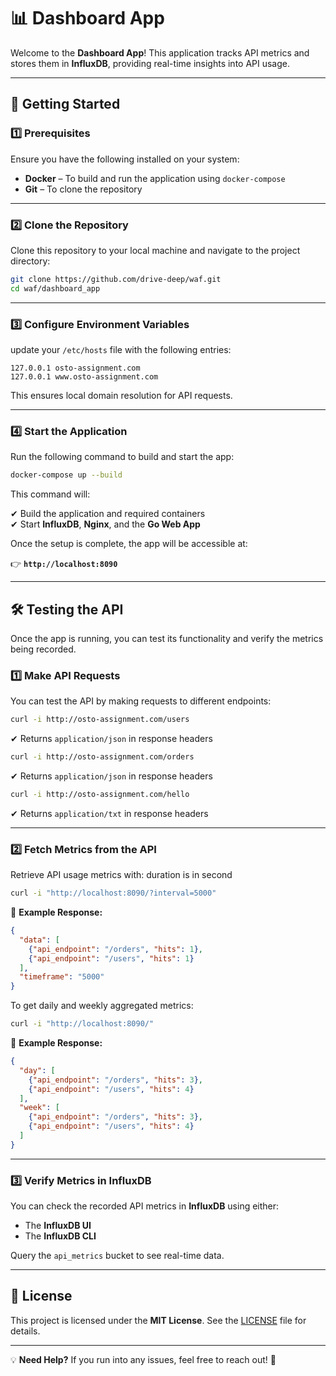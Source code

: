 # **📊 Dashboard App**  

Welcome to the **Dashboard App**! This application tracks API metrics and stores them in **InfluxDB**, providing real-time insights into API usage.  

---

## **🚀 Getting Started**  

### **1️⃣ Prerequisites**  

Ensure you have the following installed on your system:  

- **Docker** – To build and run the application using `docker-compose`  
- **Git** – To clone the repository  

---

### **2️⃣ Clone the Repository**  

Clone this repository to your local machine and navigate to the project directory:  

```bash
git clone https://github.com/drive-deep/waf.git
cd waf/dashboard_app
```

---

### **3️⃣ Configure Environment Variables**  
update your `/etc/hosts` file with the following entries:  

```text
127.0.0.1 osto-assignment.com
127.0.0.1 www.osto-assignment.com
```

This ensures local domain resolution for API requests.

---

### **4️⃣ Start the Application**  

Run the following command to build and start the app:  

```bash
docker-compose up --build
```

This command will:  

✔ Build the application and required containers  
✔ Start **InfluxDB**, **Nginx**, and the **Go Web App**  

Once the setup is complete, the app will be accessible at:  

👉 **`http://localhost:8090`**  

---

## **🛠 Testing the API**  

Once the app is running, you can test its functionality and verify the metrics being recorded.  

### **1️⃣ Make API Requests**  

You can test the API by making requests to different endpoints:  

```bash
curl -i http://osto-assignment.com/users
```
✔ Returns `application/json` in response headers  

```bash
curl -i http://osto-assignment.com/orders
```
✔ Returns `application/json` in response headers  

```bash
curl -i http://osto-assignment.com/hello
```
✔ Returns `application/txt` in response headers  

---

### **2️⃣ Fetch Metrics from the API**  

Retrieve API usage metrics with:  duration is in second

```bash
curl -i "http://localhost:8090/?interval=5000"
```

📌 **Example Response:**  

```json
{
  "data": [
    {"api_endpoint": "/orders", "hits": 1},
    {"api_endpoint": "/users", "hits": 1}
  ],
  "timeframe": "5000"
}
```

To get daily and weekly aggregated metrics:  

```bash
curl -i "http://localhost:8090/"
```

📌 **Example Response:**  

```json
{
  "day": [
    {"api_endpoint": "/orders", "hits": 3},
    {"api_endpoint": "/users", "hits": 4}
  ],
  "week": [
    {"api_endpoint": "/orders", "hits": 3},
    {"api_endpoint": "/users", "hits": 4}
  ]
}
```

---

### **3️⃣ Verify Metrics in InfluxDB**  

You can check the recorded API metrics in **InfluxDB** using either:  

- The **InfluxDB UI**  
- The **InfluxDB CLI**  

Query the `api_metrics` bucket to see real-time data.

---

## **📜 License**  

This project is licensed under the **MIT License**. See the [LICENSE](LICENSE) file for details.  

---

💡 **Need Help?** If you run into any issues, feel free to reach out! 🚀  